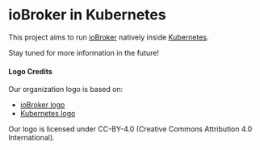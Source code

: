 # ioBroker in Kubernetes

This project aims to run [ioBroker](https://www.iobroker.net/) natively inside [Kubernetes](https://kubernetes.io/).

Stay tuned for more information in the future!

#### Logo Credits

Our organization logo is based on:
- [ioBroker logo](https://github.com/ioBroker/ioBroker.docs/blob/master/media/iobroker_logo.svg)
- [Kubernetes logo](https://github.com/kubernetes/kubernetes/blob/master/logo/LICENSE)

Our logo is licensed under CC-BY-4.0 (Creative Commons Attribution 4.0 International).
